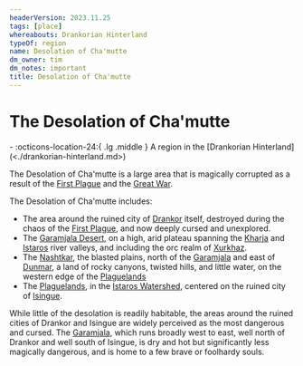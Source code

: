 ```yaml
---
headerVersion: 2023.11.25
tags: [place]
whereabouts: Drankorian Hinterland
typeOf: region
name: Desolation of Cha'mutte
dm_owner: tim
dm_notes: important
title: Desolation of Cha'mutte
---
```

# The Desolation of Cha'mutte
<div class="grid cards ext-narrow-margin ext-one-column" markdown>
-    :octicons-location-24:{ .lg .middle } A region in the [Drankorian Hinterland](<./drankorian-hinterland.md>)  
</div>


The Desolation of Cha'mutte is a large area that is magically corrupted as a result of the [First Plague](<../../events/1000s/1059/first-plague.md>) and the [Great War](<../../events/1500s/great-war.md>). 

The Desolation of Cha'mutte includes:
- The area around the ruined city of [Drankor](<../../history/drankorian-era/drankor.md>) itself, destroyed during the chaos of the [First Plague](<../../events/1000s/1059/first-plague.md>), and now deeply cursed and unexplored.  
- The [Garamjala Desert](<garamjala-plateau/garamjala-desert.md>), on a high, arid plateau spanning the [Kharja](<../greater-dunmar/kharja.md>) and [Istaros](<../major-rivers/istaros.md>) river valleys, and including the orc realm of [Xurkhaz](<../upper-istaros/xurkhaz/xurkhaz.md>).
- The [Nashtkar](<../greater-dunmar/dunmari-basin/nashtkar.md>), the blasted plains, north of the [Garamjala](<garamjala-plateau/garamjala-desert.md>) and east of [Dunmar](<../greater-dunmar/realms/dunmar/dunmar.md>), a land of rocky canyons, twisted hills, and little water, on the western edge of the [Plaguelands](<../upper-istaros/plaguelands.md>)
- The [Plaguelands](<../upper-istaros/plaguelands.md>), in the [Istaros Watershed](<../major-rivers/istaros-watershed.md>), centered on the ruined city of [Isingue](<../upper-istaros/isingue.md>).

While little of the desolation is readily habitable, the areas around the ruined cities of Drankor and Isingue are widely perceived as the most dangerous and cursed. The [Garamjala](<garamjala-plateau/garamjala-desert.md>), which runs broadly west to east, well north of Drankor and well south of Isingue, is dry and hot but significantly less magically dangerous, and is home to a few brave or foolhardy souls.  



